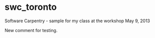 swc_toronto
===========

Software Carpentry - sample for my class at the workshop May 9, 2013

New comment for testing.
